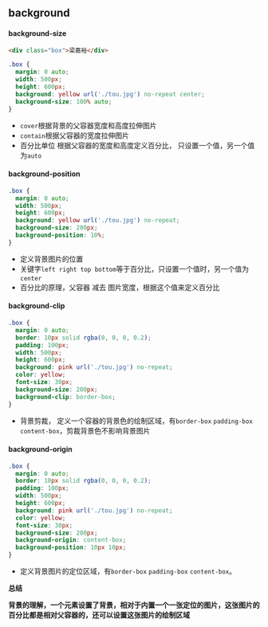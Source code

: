 ## background

#### background-size

```html
<div class="box">梁嘉裕</div>
```

```css
.box {
  margin: 0 auto;
  width: 500px;
  height: 600px;
  background: yellow url('./tou.jpg') no-repeat center;
  background-size: 100% auto;
}
```

- `cover`根据背景的父容器宽度和高度拉伸图片
- `contain`根据父容器的宽度拉伸图片
- 百分比单位 根据父容器的宽度和高度定义百分比， 只设置一个值，另一个值为`auto`

#### background-position

```css
.box {
  margin: 0 auto;
  width: 500px;
  height: 600px;
  background: yellow url('./tou.jpg') no-repeat;
  background-size: 200px;
  background-position: 10%;
}
```

- 定义背景图片的位置
- 关键字`left right top bottom`等于百分比，只设置一个值时，另一个值为`center`
- 百分比的原理，父容器 减去 图片宽度，根据这个值来定义百分比

#### background-clip

```css
.box {
  margin: 0 auto;
  border: 10px solid rgba(0, 0, 0, 0.2);
  padding: 100px;
  width: 500px;
  height: 600px;
  background: pink url('./tou.jpg') no-repeat;
  color: yellow;
  font-size: 30px;
  background-size: 200px;
  background-clip: border-box;
}
```

- 背景剪裁， 定义一个容器的背景色的绘制区域，有`border-box` `padding-box` `content-box`，剪裁背景色不影响背景图片

#### background-origin

```css
.box {
  margin: 0 auto;
  border: 10px solid rgba(0, 0, 0, 0.2);
  padding: 100px;
  width: 500px;
  height: 600px;
  background: pink url('./tou.jpg') no-repeat;
  color: yellow;
  font-size: 30px;
  background-size: 200px;
  background-origin: content-box;
  background-position: 10px 10px;
}
```

- 定义背景图片的定位区域，有`border-box` `padding-box` `content-box`。

**总结**

**背景的理解，一个元素设置了背景，相对于内置一个一张定位的图片，这张图片的百分比都是相对父容器的，还可以设置这张图片的绘制区域**